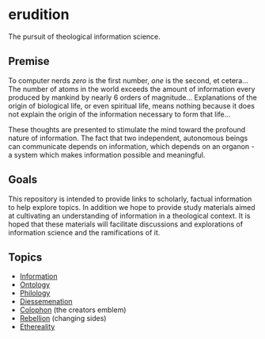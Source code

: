 # erudition
The pursuit of theological information science.


## Premise
To computer nerds _zero_ is the first number, _one_ is the second, et cetera...
The number of atoms in the world exceeds the amount of information every produced by mankind by nearly 6 orders of magnitude...
Explanations of the origin of biological life, or even spiritual life, means nothing because it does not explain the origin of the information necessary to form that life...

These thoughts are presented to stimulate the mind toward the profound nature of information.
The fact that two independent, autonomous beings can communicate depends on information, which depends on an organon - a system which makes information possible and meaningful.


## Goals
This repository is intended to provide links to scholarly, factual information to help explore topics.
In addition we hope to provide study materials aimed at cultivating an understanding of information in a theological context.
It is hoped that these materials will facilitate discussions and explorations of information science and the ramifications of it.


## Topics
- [Information](https://github.com/doulos-software/erudition/wiki/Information)
- [Ontology](https://github.com/doulos-software/erudition/wiki/Ontology)
- [Philology](https://github.com/doulos-software/erudition/wiki/Philology)
- [Diessemenation](https://github.com/doulos-software/erudition/wiki/Diessemenation)
- [Colophon](https://github.com/doulos-software/erudition/wiki/Colophon) (the creators emblem)
- [Rebellion](https://github.com/doulos-software/erudition/wiki/Rebellion) (changing sides)
- [Ethereality](https://github.com/doulos-software/erudition/wiki/Ethereality)
